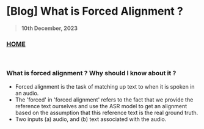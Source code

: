 # [Blog] What is Forced Alignment ?

> **10th December, 2023**

### [HOME](../index.md)

&nbsp;

### What is forced alignment ? Why should I know about it ?

- Forced alignment is the task of matching up text to when it is spoken in an audio.
- The 'forced' in 'forced alignment' refers to the fact that we provide the reference text ourselves and use the ASR model to get an alignment based on the assumption that this reference text is the real ground truth.
- Two inputs (a) audio, and (b) text associated with the audio.
